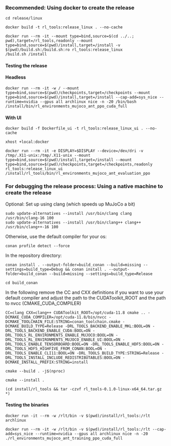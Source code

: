 ### Recommended: Using docker to create the release
```
cd release/linux
```
```
docker build -t rl_tools:release_linux . --no-cache
```
```
docker run --rm -it --mount type=bind,source=$(cd ../..; pwd),target=/rl_tools,readonly --mount type=bind,source=$(pwd)/install,target=/install -v $(pwd)/build.sh:/build.sh:ro rl_tools:release_linux
/build.sh /install
````

#### Testing the release
#### Headless
```
docker run --rm -it -w / --mount type=bind,source=$(pwd)/checkpoints,target=/checkpoints --mount type=bind,source=$(pwd)/install,target=/install --cap-add=sys_nice --runtime=nvidia --gpus all archlinux nice -n -20 /bin/bash /install/bin/rl_environments_mujoco_ant_ppo_cuda_full
```
#### With UI
```
docker build -f Dockerfile_ui -t rl_tools:release_linux_ui . --no-cache
```
```
xhost +local:docker
```
```
docker run --rm -it -e DISPLAY=$DISPLAY --device=/dev/dri -v /tmp/.X11-unix:/tmp/.X11-unix --mount type=bind,source=$(pwd)/install,target=/install --mount type=bind,source=$(pwd)/checkpoints,target=/checkpoints,readonly rl_tools:release_linux_ui /install/rl_tools/bin/rl_environments_mujoco_ant_evaluation_ppo
```

### For debugging the release process: Using a native machine to create the release
Optional: Set up using clang (which speeds up MuJoCo a bit)
```
sudo update-alternatives --install /usr/bin/clang clang /usr/bin/clang-16 100
sudo update-alternatives --install /usr/bin/clang++ clang++ /usr/bin/clang++-16 100
```
Otherwise, use the default compiler for your os:
```
conan profile detect --force
```
In the repository directory:
```
conan install . --output-folder=build_conan --build=missing --settings=build_type=Debug && conan install . --output-folder=build_conan --build=missing --settings=build_type=Release
```

```
cd build_conan
```
In the following remove the CC and CXX definitions if you want to use your default compiler and adjust the path to the CUDAToolkit_ROOT and the path to nvcc (CMAKE_CUDA_COMPILER)
```
CC=clang CXX=clang++ CUDAToolkit_ROOT=/opt/cuda-11.8 cmake .. -DCMAKE_CUDA_COMPILER=/opt/cuda-11.8/bin/nvcc -DCMAKE_TOOLCHAIN_FILE:STRING=conan_toolchain.cmake -DCMAKE_BUILD_TYPE=Release -DRL_TOOLS_BACKEND_ENABLE_MKL:BOOL=ON -DRL_TOOLS_BACKEND_ENABLE_CUDA:BOOL=ON -DRL_TOOLS_RL_ENVIRONMENTS_ENABLE_MUJOCO:BOOL=ON -DRL_TOOLS_RL_ENVIRONMENTS_MUJOCO_ENABLE_UI:BOOL=ON -DRL_TOOLS_ENABLE_TENSORBOARD:BOOL=ON -DRL_TOOLS_ENABLE_HDF5:BOOL=ON -DRL_TOOLS_HDF5_HIGHFIVE_FROM_CONAN:BOOL=ON -DRL_TOOLS_ENABLE_CLI11:BOOL=ON -DRL_TOOLS_BUILD_TYPE:STRING=Release -DRL_TOOLS_INSTALL_INCLUDE_REDISTRIBUTABLES:BOOL=ON -DCMAKE_INSTALL_PREFIX:STRING=install
```
```
cmake --build . -j$(nproc)
```
```
cmake --install .
```

```
(cd install/rl_tools && tar -czvf rl_tools-0.1.0-linux-x64_64.tar.gz *)
```

#### Testing the binaries
```
docker run -it --rm -w /rlt/bin -v $(pwd)/install/rl_tools:/rlt archlinux 
````
```
docker run --rm -it -w /rlt/bin -v $(pwd)/install/rl_tools:/rlt --cap-add=sys_nice --runtime=nvidia --gpus all archlinux nice -n -20 ./rl_environments_mujoco_ant_training_ppo_cuda_full 
````


